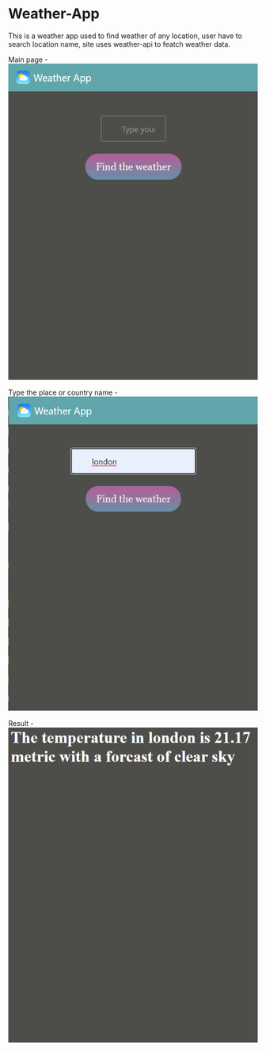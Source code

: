 # Weather-App
This is a weather app used to find weather of any location, user have to search location name, site uses weather-api to featch weather data.

Main page -
![text image](https://github.com/AyushTechlead/Weather-App/blob/master/Screenshot%202020-09-21%20235315.png)


Type the place or country name - 
![text image](https://github.com/AyushTechlead/Weather-App/blob/master/Screenshot%202020-09-21%20235343.png)

Result - 
![text image](https://github.com/AyushTechlead/Weather-App/blob/master/Screenshot%202020-09-21%20235406.png)
